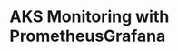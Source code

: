 # AKS Monitoring with PrometheusGrafana                                                                                                                                                                                                                                                                                                                                                                                                                                                                                                
